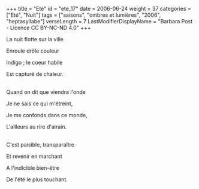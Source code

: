 +++
title = "Eté"
id = "ete_17"
date = 2006-06-24
weight = 37
categories = ["Eté", "Nuit"]
tags = ["saisons", "ombres et lumières", "2006", "heptasyllabe"]
verseLength = 7
LastModifierDisplayName = "Barbara Post - Licence CC BY-NC-ND 4.0"
+++

La nuit flotte sur la ville

Enroule drôle couleur

Indigo ; le coeur habile

Est capturé de chaleur.

 \
Quand on dit que viendra l'onde

Je ne sais ce qui m'étreint,

Je me confonds dans ce monde,

L'ailleurs au rire d'airain.

 \
C'est paisible, transparaître

Et revenir en marchant

A l'indicible bien-être

De l'été le plus touchant.
